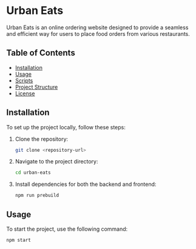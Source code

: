 # Urban Eats

Urban Eats is an online ordering website designed to provide a seamless and efficient way for users to place food orders from various restaurants.

## Table of Contents

- [Installation](#installation)
- [Usage](#usage)
- [Scripts](#scripts)
- [Project Structure](#project-structure)
- [License](#license)

## Installation

To set up the project locally, follow these steps:

1. Clone the repository:
    ```sh
    git clone <repository-url>
    ```
2. Navigate to the project directory:
    ```sh
    cd urban-eats
    ```
3. Install dependencies for both the backend and frontend:
    ```sh
    npm run prebuild
    ```

## Usage

To start the project, use the following command:

```sh
npm start
